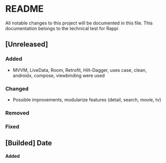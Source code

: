 # README

All notable changes to this project will be documented in this file.
This documentation belongs to the technical test for Rappi


## [Unreleased]
### Added
- MVVM, LiveData, Room, Retrofit, Hilt-Dagger, uses case, clean, androidx, compose, viewbinding were used
### Changed
- Possible improvements, modularize features (detail, search, movie, tv)
### Removed
### Fixed

## [Builded] Date
#### Added

